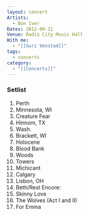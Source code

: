 ```yaml
---
layout: concert
Artists:
  - Bon Iver
Dates: 2012-09-21
Venue: Radio City Music Hall
With me:
  - "[[Guri Venstad]]"
tags:
  - concerts
category:
  - "[[Concerts]]"
---
```


### Setlist
1. Perth
2. Minnesota, WI
3. Creature Fear
4. Hinnom, TX
5. Wash.
6. Brackett, WI
7. Holocene
8. Blood Bank
9. Woods
10. Towers
11. Michicant
12. Calgary
13. Lisbon, OH
14. Beth/Rest
Encore:
15. Skinny Love
16. The Wolves (Act I and II)
17. For Emma
